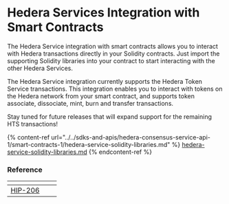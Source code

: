# Hedera Services Integration with Smart Contracts

The Hedera Service integration with smart contracts allows you to interact with Hedera transactions directly in your Solidity contracts. Just import the supporting Solidity libraries into your contract to start interacting with the other Hedera Services.

The Hedera Service integration currently supports the Hedera Token Service transactions. This integration enables you to interact with tokens on the Hedera network from your smart contract, and supports token associate, dissociate, mint, burn and transfer transactions.

Stay tuned for future releases that will expand support for the remaining HTS transactions!

{% content-ref url="../../sdks-and-apis/hedera-consensus-service-api-1/smart-contracts-1/hedera-service-solidity-libraries.md" %}
[hedera-service-solidity-libraries.md](../../sdks-and-apis/hedera-consensus-service-api-1/smart-contracts-1/hedera-service-solidity-libraries.md)
{% endcontent-ref %}

### Reference

<table data-card-size="large" data-view="cards"><thead><tr><th align="center"></th><th data-hidden></th><th data-hidden></th></tr></thead><tbody><tr><td align="center"><a href="https://hips.hedera.com/hip/hip-206">HIP-206</a></td><td></td><td></td></tr></tbody></table>
